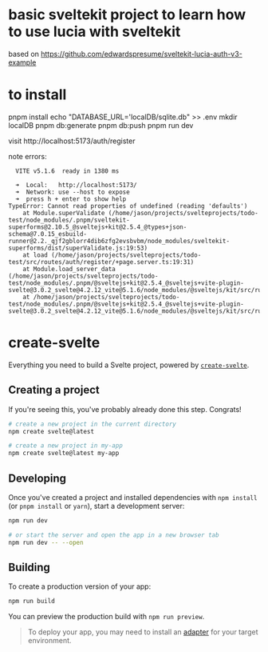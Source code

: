 # basic sveltekit project to learn how to use lucia with sveltekit
based on https://github.com/edwardspresume/sveltekit-lucia-auth-v3-example

# to install
pnpm install
echo "DATABASE_URL='localDB/sqlite.db" >> .env
mkdir localDB
pnpm db:generate
pnpm db:push
pnpm run dev

visit  http://localhost:5173/auth/register

note errors:
```
  VITE v5.1.6  ready in 1380 ms

  ➜  Local:   http://localhost:5173/
  ➜  Network: use --host to expose
  ➜  press h + enter to show help
TypeError: Cannot read properties of undefined (reading 'defaults')
    at Module.superValidate (/home/jason/projects/svelteprojects/todo-test/node_modules/.pnpm/sveltekit-superforms@2.10.5_@sveltejs+kit@2.5.4_@types+json-schema@7.0.15_esbuild-runner@2.2._qjf2gblorr4dib6zfg2evsbvbm/node_modules/sveltekit-superforms/dist/superValidate.js:19:53)
    at load (/home/jason/projects/svelteprojects/todo-test/src/routes/auth/register/+page.server.ts:19:31)
    at Module.load_server_data (/home/jason/projects/svelteprojects/todo-test/node_modules/.pnpm/@sveltejs+kit@2.5.4_@sveltejs+vite-plugin-svelte@3.0.2_svelte@4.2.12_vite@5.1.6/node_modules/@sveltejs/kit/src/runtime/server/page/load_data.js:61:41)
    at /home/jason/projects/svelteprojects/todo-test/node_modules/.pnpm/@sveltejs+kit@2.5.4_@sveltejs+vite-plugin-svelte@3.0.2_svelte@4.2.12_vite@5.1.6/node_modules/@sveltejs/kit/src/runtime/server/page/index.js:140:19

```


# create-svelte

Everything you need to build a Svelte project, powered by [`create-svelte`](https://github.com/sveltejs/kit/tree/main/packages/create-svelte).

## Creating a project

If you're seeing this, you've probably already done this step. Congrats!

```bash
# create a new project in the current directory
npm create svelte@latest

# create a new project in my-app
npm create svelte@latest my-app
```

## Developing

Once you've created a project and installed dependencies with `npm install` (or `pnpm install` or `yarn`), start a development server:

```bash
npm run dev

# or start the server and open the app in a new browser tab
npm run dev -- --open
```

## Building

To create a production version of your app:

```bash
npm run build
```

You can preview the production build with `npm run preview`.

> To deploy your app, you may need to install an [adapter](https://kit.svelte.dev/docs/adapters) for your target environment.
